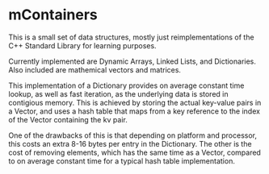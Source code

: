 # mContainers
This is a small set of data structures, mostly just reimplementations of the C++ Standard Library for learning purposes.

Currently implemented are Dynamic Arrays, Linked Lists, and Dictionaries. Also included are mathemical vectors and matrices.

This implementation of a Dictionary provides on average constant time lookup, as well as fast iteration, as the underlying data is stored in contigious memory.
This is achieved by storing the actual key-value pairs in a Vector, and uses a hash table that maps from a key reference to the index of the Vector containing the kv pair.

One of the drawbacks of this is that depending on platform and processor, this costs an extra 8-16 bytes per entry in the Dictionary. 
The other is the cost of removing elements, which has the same time as a Vector, compared to on average constant time for a typical hash table implementation. 